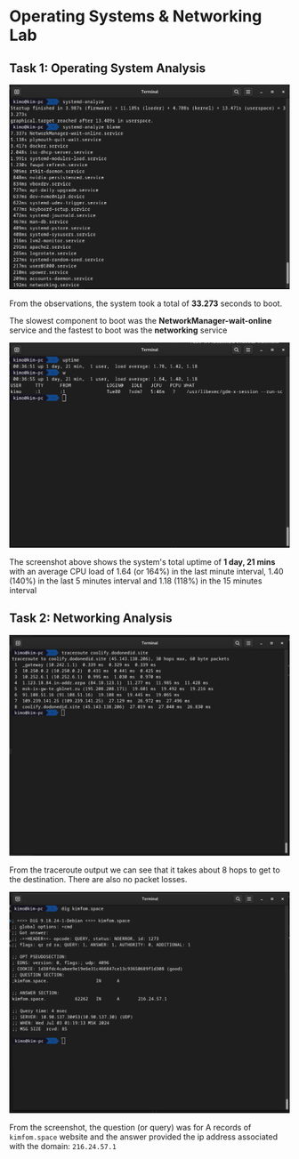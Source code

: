 # Operating Systems & Networking Lab

## Task 1: Operating System Analysis

![boot-reference](./assets/boot-reference.png)

From the observations, the system took a total of **33.273** seconds to boot.

The slowest component to boot was the **NetworkManager-wait-online** service and the fastest to boot was the **networking** service

![uptime-reference](./assets/uptime-reference.png)

The screenshot above shows the system's total uptime of **1 day, 21 mins** with an average CPU load of 1.64 (or 164%) in the last minute interval, 1.40 (140%) in the last 5 minutes interval and 1.18 (118%) in the 15 minutes interval

## Task 2: Networking Analysis

![Trace route](./assets/traceroute-reference.png)

From the traceroute output we can see that it takes about 8 hops to get to the destination. There are also no packet losses.

![Dig](./assets/dig-reference.png)

From the screenshot, the question (or query) was for A records of `kimfom.space` website and the answer provided the ip address associated with the domain: `216.24.57.1`
